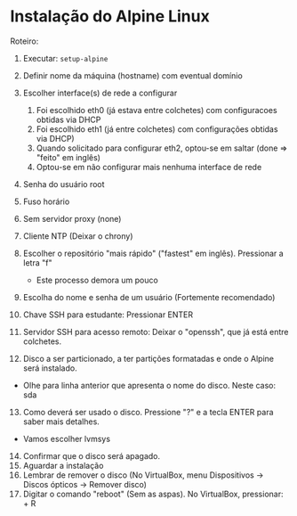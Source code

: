 # Instalação do Alpine Linux

Roteiro:

1. Executar: `setup-alpine`
2. Definir nome da máquina (hostname) com eventual domínio
3. Escolher interface(s) de rede a configurar
   1. Foi escolhido eth0 (já estava entre colchetes) com configuracoes obtidas via DHCP
   2. Foi escolhido eth1 (já entre colchetes) com configurações obtidas via DHCP)
   3. Quando solicitado para configurar eth2, optou-se em saltar (done => "feito" em inglês)
   4. Optou-se em não configurar mais nenhuma interface de rede

4. Senha do usuário root
5. Fuso horário
6. Sem servidor proxy (none)
7. Cliente NTP (Deixar o chrony)
8. Escolher o repositório "mais rápido" ("fastest" em inglês). Pressionar a letra "f"
   - Este processo demora um pouco

9. Escolha do nome e senha de um usuário (Fortemente recomendado)
10. Chave SSH para estudante: Pressionar ENTER
11. Servidor SSH para acesso remoto: Deixar o "openssh", que já está entre colchetes.
12. Disco a ser particionado, a ter partições formatadas e onde o Alpine será instalado.
   - Olhe para linha anterior que apresenta o nome do disco. Neste caso: sda

13. Como deverá ser usado o disco. Pressione "?" e a tecla ENTER para saber mais detalhes.
   - Vamos escolher lvmsys

14. Confirmar que o disco será apagado.
15. Aguardar a instalação
16. Lembrar de remover o disco (No VirtualBox, menu Dispositivos -> Discos ópticos -> Remover disco)
17. Digitar o comando "reboot" (Sem as aspas). No VirtualBox, pressionar: <Ctrl da direira> + R
